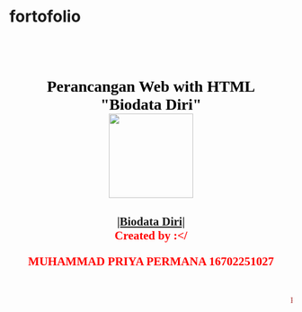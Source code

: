 # fortofolio
<html>
<head> <title>WEB DESIGN BIODATA</title>
<br>
<br>
<body >

<h1>
<center>
<font face="Bradley Hand ITC" color="Black" fontsize="4">Perancangan Web with HTML</font>
<br>
<font face="Bradley Hand ITC" color="Black" fontsize="4">"Biodata Diri"</font>
<br>
<img><img src = "priyo.jpeg" width = "150 px" height = "150" > 
</center>
</h1>

<h2>
<center>
<font face = "Comic Sans MS" Color = "Grey" size = "big" > <a href ="biodata.html"> |Biodata Diri| </a> </
<br>
<br>
</



<blink> <font face = "Comic Sans MS" Color = "Red" Font Size = "small" > Created by :</
<center>
<blink> <font face = "Comic Sans MS" Color = "Red" Font Size = "small" > MUHAMMAD PRIYA PERMANA </
<center>
<blink> <font face = "Comic Sans MS" Color = "Red" Font Size = "small" > 16702251027 </
</center>
</head>
</h3>

<br>
<br>
<footer>
<marquee> <font face = "Calibri" Color = "Brown" Font Size = "small"> Presented by om-bali.blogspot.com </marquee>
 </footer>
</html>
